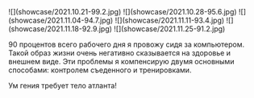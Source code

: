 <gallery>
    ![](showcase/2021.10.21-99.2.jpg)
    ![](showcase/2021.10.28-95.6.jpg)
    ![](showcase/2021.11.04-94.7.jpg)
    ![](showcase/2021.11.11-93.4.jpg)
    ![](showcase/2021.11.18-92.9.jpg)
    ![](showcase/2021.11.25-91.2.jpg)
</gallery>

90 процентов всего рабочего дня я провожу сидя за компьютером.
Такой образ жизни очень негативно сказывается на здоровье и внешнем виде.
Эти проблемы я компенсирую двумя основными способами: контролем съеденного и тренировками.

Ум гения требует тело атланта!